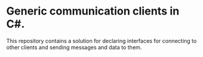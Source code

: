 # Generic communication clients in C#.
This repository contains a solution for declaring interfaces for connecting to other clients and sending messages and data to them.

